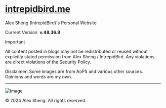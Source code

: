 # [intrepidbird.me](https://intrepidbird.me)

Alex Sheng (IntrepidBird)'s Personal Website

Current Version: **v.48.36.8**

> [!IMPORTANT]  
> All content posted in blogs may not be redistributed or reused without explicitly stated permission from Alex Sheng / IntrepidBird. Any violations are direct violations of the Security Policy.

Disclaimer: Some images are from AoPS and various other sources. Opinions and words are my own.

----------------------------------------------

![image](https://intrepidbird.me/images/intrepidmaths.jpg)

© 2024 Alex Sheng. All rights reserved.
